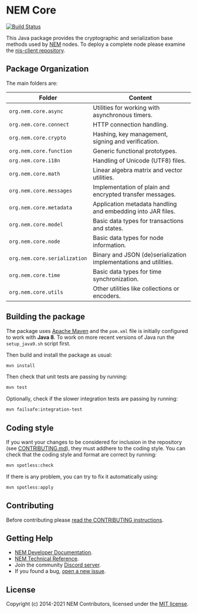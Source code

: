 # NEM Core

[![Build Status](https://travis-ci.org/NemProject/nem.core.svg?branch=dev)](https://travis-ci.org/NemProject/nem.core)

This Java package provides the cryptographic and serialization base methods used by [NEM](https://nemproject.github.io/nem-docs) nodes. To deploy a complete node please examine the [nis-client repository](https://github.com/NemProject/nis-client).

## Package Organization

The main folders are:

| Folder                       | Content                                                          |
| ---------------------------- | ---------------------------------------------------------------- |
| `org.nem.core.async`         | Utilities for working with asynchronous timers.                  |
| `org.nem.core.connect`       | HTTP connection handling.                                        |
| `org.nem.core.crypto`        | Hashing, key management, signing and verification.               |
| `org.nem.core.function`      | Generic functional prototypes.                                   |
| `org.nem.core.i18n`          | Handling of Unicode (UTF8) files.                                |
| `org.nem.core.math`          | Linear algebra matrix and vector utilities.                      |
| `org.nem.core.messages`      | Implementation of plain and encrypted transfer messages.         |
| `org.nem.core.metadata`      | Application metadata handling and embedding into JAR files.      |
| `org.nem.core.model`         | Basic data types for transactions and states.                    |
| `org.nem.core.node`          | Basic data types for node information.                           |
| `org.nem.core.serialization` | Binary and JSON (de)serialization implementations and utilities. |
| `org.nem.core.time`          | Basic data types for time synchronization.                       |
| `org.nem.core.utils`         | Other utilities like collections or encoders.                    |

## Building the package

The package uses [Apache Maven](https://maven.apache.org/) and the ``pom.xml`` file is initially configured to work with **Java 8**. To work on more recent versions of Java run the ``setup_java9.sh`` script first.

Then build and install the package as usual:

```bash
mvn install
```

Then check that unit tests are passing by running:

```bash
mvn test
```

Optionally, check if the slower integration tests are passing by running:

```bash
mvn failsafe:integration-test
````

## Coding style

If you want your changes to be considered for inclusion in the repository (see [CONTRIBUTING.md](CONTRIBUTING.md)), they must addhere to the coding style. You can check that the coding style and format are correct by running:

```bash
mvn spotless:check
```

If there is any problem, you can try to fix it automatically using:

```bash
mvn spotless:apply
```

## Contributing

Before contributing please [read the CONTRIBUTING instructions](CONTRIBUTING.md).

## Getting Help

- [NEM Developer Documentation](https://nemproject.github.io/nem-docs).
- [NEM Technical Reference](https://nemproject.github.io/nem-docs/pages/Whitepapers/NEM_techRef.pdf).
- Join the community [Discord server](https://discord.gg/xymcity).
- If you found a bug, [open a new issue](https://github.com/NemProject/nem.core/issues).

## License

Copyright (c) 2014-2021 NEM Contributors, licensed under the [MIT license](LICENSE).
